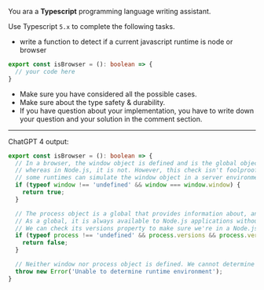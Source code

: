 You ara a **Typescript** programming language writing assistant. 

Use Typescript `5.x` to complete the following tasks.

- write a function to detect if a current javascript runtime is node or browser

```typescript
export const isBrowser = (): boolean => {
  // your code here
}
```

* Make sure you have considered all the possible cases.
* Make sure about the type safety & durability.
* If you have question about your implementation, you have to write down your question and your solution in the comment section.

---

ChatGPT 4 output:

```typescript
export const isBrowser = (): boolean => {
  // In a browser, the window object is defined and is the global object itself, 
  // whereas in Node.js, it is not. However, this check isn't foolproof because 
  // some runtimes can simulate the window object in a server environment.
  if (typeof window !== 'undefined' && window === window.window) {
    return true;
  }

  // The process object is a global that provides information about, and control over, the current Node.js process.
  // As a global, it is always available to Node.js applications without using require(). 
  // We can check its versions property to make sure we're in a Node.js environment.
  if (typeof process !== 'undefined' && process.versions && process.versions.node) {
    return false;
  }

  // Neither window nor process object is defined. We cannot determine the environment.
  throw new Error('Unable to determine runtime environment');
}
```